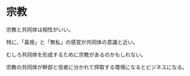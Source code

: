 # 宗教

宗教と共同体は相性がいい。

特に、「喜捨」と「無私」の感覚が共同体の意識と近い。

むしろ共同体を形成するために宗教があるのかもしれない。

宗教の共同体が幹部と信者に分かれて搾取する環境になるとビジネスになる。
